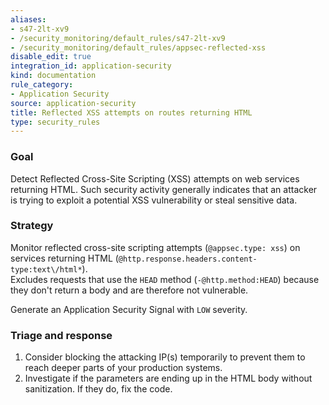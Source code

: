 ```yaml
---
aliases:
- s47-2lt-xv9
- /security_monitoring/default_rules/s47-2lt-xv9
- /security_monitoring/default_rules/appsec-reflected-xss
disable_edit: true
integration_id: application-security
kind: documentation
rule_category:
- Application Security
source: application-security
title: Reflected XSS attempts on routes returning HTML
type: security_rules
---
```


### Goal
Detect Reflected Cross-Site Scripting (XSS) attempts on web services returning HTML. Such security activity generally indicates that an attacker is trying to exploit a potential XSS vulnerability or steal sensitive data.

### Strategy
Monitor reflected cross-site scripting attempts (`@appsec.type: xss`) on services returning HTML (`@http.response.headers.content-type:text\/html*`).  
Excludes requests that use the `HEAD` method (`-@http.method:HEAD`) because they don't return a body and are therefore not vulnerable.

Generate an Application Security Signal with `LOW` severity.

### Triage and response
1. Consider blocking the attacking IP(s) temporarily to prevent them to reach deeper parts of your production systems.
3. Investigate if the parameters are ending up in the HTML body without sanitization. If they do, fix the code.
